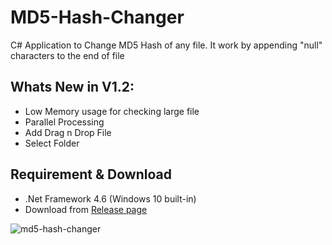 # MD5-Hash-Changer
C# Application to Change MD5 Hash of any file. It work by appending "null" characters to the end of file

## Whats New in V1.2:

- Low Memory usage for checking large file
- Parallel Processing
- Add Drag n Drop File
- Select Folder

## Requirement & Download
- .Net Framework 4.6 (Windows 10 built-in)
- Download from [Release page](https://github.com/ewwink/MD5-Hash-Changer/releases)


![md5-hash-changer](https://github.com/ewwink/MD5-Hash-Changer/blob/master/screenshoot.jpg?raw=true)
